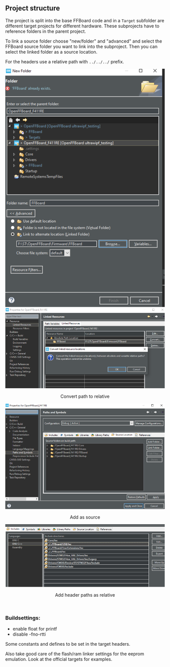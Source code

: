 ## Project structure

The project is split into the base FFBoard code and in a `Target` subfolder are different target projects for different hardware.
These subprojects have to reference folders in the parent project.

To link a source folder choose "new/folder" and "advanced" and select the FFBoard source folder you want to link into the subproject.
Then you can select the linked folder as a source location.

For the headers use a relative path with `../../../` prefix.

<div align="center">
 <img src="img/link_folder.PNG">

<img src="img/convert_path.PNG">

  Convert path to relative

  <img src="img/source_folder_window.PNG">

  Add as source
 
  <img src="img/includes_window.PNG">

  Add header paths as relative
</div>
<br>

### Buildsettings:
* enable float for printf
* disable -fno-rtti


Some constants and defines to be set in the target headers.

Also take good care of the flash/ram linker settings for the eeprom emulation. Look at the official targets for examples.
